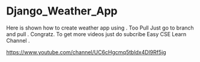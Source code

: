 # Django_Weather_App
Here is shown how to create weather app using . 
Too Pull Just go to branch and pull . 
Congratz. 
To get more videos just do subcribe Easy CSE Learn Channel . 

https://www.youtube.com/channel/UC6cHgcmq5tbldx4Dl9Rf5jg
